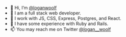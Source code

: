 - 👋 Hi, I’m [@loganwoolf](https://loganwoolf.github.io)
- 👀 I am a full stack web developer.
- 🚈 I work with JS, CSS, Express, Postgres, and React.
- 💎 I have some experience with Ruby and Rails.
- 📫 You may reach me on Twitter [@logan__woolf](https://twitter.com/logan__woolf)
